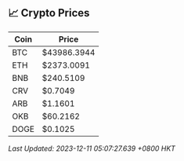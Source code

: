 ## 📈 Crypto Prices

| Coin | Price |
| ---- | ----- |
| BTC | $43986.3944 |
| ETH | $2373.0091 |
| BNB | $240.5109 |
| CRV | $0.7049 |
| ARB | $1.1601 |
| OKB | $60.2162 |
| DOGE | $0.1025 |

_Last Updated: 2023-12-11 05:07:27.639 +0800 HKT_
